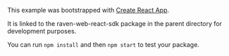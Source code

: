 This example was bootstrapped with [Create React App](https://github.com/facebook/create-react-app).

It is linked to the raven-web-react-sdk package in the parent directory for development purposes.

You can run `npm install` and then `npm start` to test your package.
